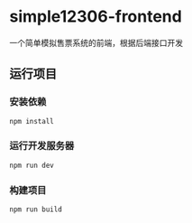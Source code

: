 # simple12306-frontend

一个简单模拟售票系统的前端，根据后端接口开发

## 运行项目

### 安装依赖

```sh
npm install
```

### 运行开发服务器

```sh
npm run dev
```

### 构建项目

```sh
npm run build
```
